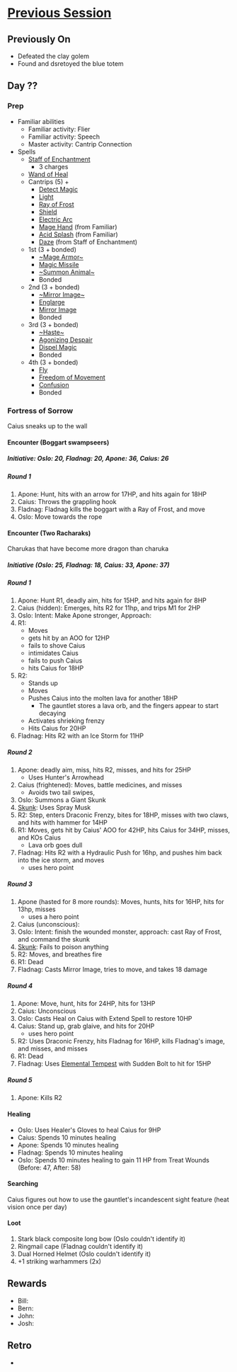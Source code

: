 # [Previous Session](./2021-04-14.md)

## Previously On

- Defeated the clay golem
- Found and dsretoyed the blue totem

## Day ??

### Prep

- Familiar abilities
  - Familiar activity: Flier
  - Familiar activity: Speech
  - Master activity: Cantrip Connection
- Spells
  - [Staff of Enchantment](https://pf2.easytool.es/index.php?id=2788)
    - 3 charges
  - [Wand of Heal](https://pf2.easytool.es/index.php?id=2803)
  - Cantrips (5) +
    - [Detect Magic](https://pf2.d20pfsrd.com/spell/detect-magic/)
    - [Light](https://pf2.d20pfsrd.com/spell/light/)
    - [Ray of Frost](https://pf2.d20pfsrd.com/spell/ray-of-frost/)
    - [Shield](https://pf2.d20pfsrd.com/spell/shield/)
    - [Electric Arc](https://pf2.d20pfsrd.com/spell/electric-arc/)
    - [Mage Hand](https://pf2.d20pfsrd.com/spell/mage-hand/) (from Familiar)
    - [Acid Splash](https://pf2.d20pfsrd.com/spell/acid-splash/) (from Familiar)
    - [Daze](https://pf2.d20pfsrd.com/spell/daze/) (from Staff of Enchantment)
  - 1st (3 + bonded)
    - [~Mage Armor~](https://pf2.d20pfsrd.com/spell/mage-armor/)
    - [Magic Missile](https://pf2.d20pfsrd.com/spell/magic-missile/)
    - [~Summon Animal~](https://2e.aonprd.com/Spells.aspx?ID=316)
    - Bonded
  - 2nd (3 + bonded)
    - [~Mirror Image~](https://pf2.d20pfsrd.com/spell/mirror-image/)
    - [Englarge](https://pf2.d20pfsrd.com/spell/enlarge/)
    - [Mirror Image](https://pf2.d20pfsrd.com/spell/mirror-image/)
    - Bonded
  - 3rd (3 + bonded)
    - [~Haste~](https://pf2.d20pfsrd.com/spell/haste)
    - [Agonizing Despair](https://2e.aonprd.com/Spells.aspx?ID=665)
    - [Dispel Magic](https://2e.aonprd.com/Spells.aspx?ID=78)
    - Bonded
  - 4th (3 + bonded)
    - [Fly](https://pf2.d20pfsrd.com/spell/fly/)
    - [Freedom of Movement](https://pf2.d20pfsrd.com/spell/freedom-of-movement/)
    - [Confusion](https://pf2.d20pfsrd.com/spell/confusion/)
    - Bonded

### Fortress of Sorrow

Caius sneaks up to the wall

#### Encounter (Boggart swampseers)

##### Initiative: Oslo: 20, Fladnag: 20, Apone: 36, Caius: 26

##### Round 1

1. Apone: Hunt, hits with an arrow for 17HP, and hits again for 18HP
1. Caius: Throws the grappling hook
1. Fladnag: Fladnag kills the boggart with a Ray of Frost, and move
1. Oslo: Move towards the rope

#### Encounter (Two Racharaks)

Charukas that have become more dragon than charuka

##### Initiative (Oslo: 25, Fladnag: 18, Caius: 33, Apone: 37)

##### Round 1

1. Apone: Hunt R1, deadly aim, hits for 15HP, and hits again for 8HP
1. Caius (hidden): Emerges, hits R2 for 11hp, and trips M1 for 2HP
1. Oslo: Intent: Make Apone stronger, Approach:
1. R1:
   - Moves
   - gets hit by an AOO for 12HP
   - fails to shove Caius
   - intimidates Caius
   - fails to push Caius
   - hits Caius for 18HP
1. R2:
   - Stands up
   - Moves
   - Pushes Caius into the molten lava for another 18HP
     - The gauntlet stores a lava orb, and the fingers appear to start decaying
   - Activates shrieking frenzy
   - Hits Caius for 20HP
1. Fladnag: Hits R2 with an Ice Storm for 11HP

##### Round 2

1. Apone: deadly aim, miss, hits R2, misses, and hits for 25HP
   - Uses Hunter's Arrowhead
1. Caius (frightened): Moves, battle medicines, and misses
   - Avoids two tail swipes,
1. Oslo: Summons a Giant Skunk
1. [Skunk](https://2e.aonprd.com/Monsters.aspx?ID=1310): Uses Spray Musk
1. R2: Step, enters Draconic Frenzy, bites for 18HP, misses with two claws, and hits with hammer for 14HP
1. R1: Moves, gets hit by Caius' AOO for 42HP, hits Caius for 34HP, misses, and KOs Caius
   - Lava orb goes dull
1. Fladnag: Hits R2 with a Hydraulic Push for 16hp, and pushes him back into the ice storm, and moves
   - uses hero point

##### Round 3

1. Apone (hasted for 8 more rounds): Moves, hunts, hits for 16HP, hits for 13hp, misses
   - uses a hero point
1. Caius (unconscious):
1. Oslo: Intent: finish the wounded monster, approach: cast Ray of Frost, and command the skunk
1. [Skunk](https://2e.aonprd.com/Monsters.aspx?ID=1310): Fails to poison anything
1. R2: Moves, and breathes fire
1. R1: Dead
1. Fladnag: Casts Mirror Image, tries to move, and takes 18 damage

##### Round 4

1. Apone: Move, hunt, hits for 24HP, hits for 13HP
1. Caius: Unconscious
1. Oslo: Casts Heal on Caius with Extend Spell to restore 10HP
1. Caius: Stand up, grab glaive, and hits for 20HP
   - uses hero point
1. R2: Uses Draconic Frenzy, hits Fladnag for 16HP, kills Fladnag's image, and misses, and misses
1. R1: Dead
1. Fladnag: Uses [Elemental Tempest](https://2e.aonprd.com/Spells.aspx?ID=527) with Sudden Bolt to hit for 15HP

##### Round 5

1. Apone: Kills R2

#### Healing

- Oslo: Uses Healer's Gloves to heal Caius for 9HP
- Caius: Spends 10 minutes healing
- Apone: Spends 10 minutes healing
- Fladnag: Spends 10 minutes healing
- Oslo: Spends 10 minutes healing to gain 11 HP from Treat Wounds (Before: 47, After: 58)

#### Searching

Caius figures out how to use the gauntlet's incandescent sight feature (heat vision once per day)

#### Loot

1. Stark black composite long bow (Oslo couldn't identify it)
2. Ringmail cape (Fladnag couldn't identify it)
3. Dual Horned Helmet (Oslo couldn't identify it)
4. +1 striking warhammers (2x)

## Rewards

- Bill:
- Bern:
- John:
- Josh:

## Retro

-
